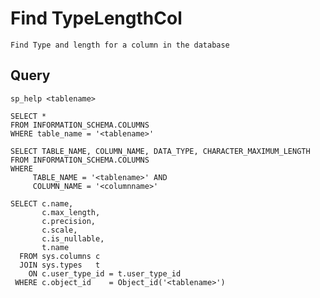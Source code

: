 # Find TypeLengthCol

    Find Type and length for a column in the database
    
## Query

    sp_help <tablename>

    SELECT *
    FROM INFORMATION_SCHEMA.COLUMNS
    WHERE table_name = '<tablename>'

    SELECT TABLE_NAME, COLUMN_NAME, DATA_TYPE, CHARACTER_MAXIMUM_LENGTH
    FROM INFORMATION_SCHEMA.COLUMNS
    WHERE 
         TABLE_NAME = '<tablename>' AND 
         COLUMN_NAME = '<columnname>'

    SELECT c.name,
           c.max_length,
           c.precision,
           c.scale,
           c.is_nullable,
           t.name
      FROM sys.columns c
      JOIN sys.types   t
        ON c.user_type_id = t.user_type_id
     WHERE c.object_id    = Object_id('<tablename>')